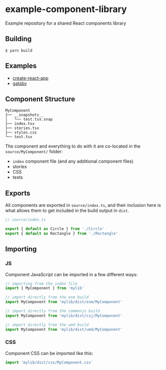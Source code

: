 # example-component-library

Example repository for a shared React components library

## Building

```
$ yarn build
```

## Examples
* [create-react-app](./examples/create-react-app)
* [gatsby](./examples/gatsby)

## Component Structure

```
MyComponent
├── __snapshots__
│   └── test.tsx.snap
├── index.tsx
├── stories.tsx
├── styles.css
└── test.tsx
```

The component and everything to do with it are co-located in the
`source/MyComponent/` folder:
* `index` component file (and any additional component files)
* stories
* CSS
* tests

## Exports
All components are exported in `source/index.ts`, and their inclusion here is
what allows them to get included in the build output in `dist`.

```js
// source/index.ts

export { default as Circle } from './Circle'
export { default as Rectangle } from './Rectangle'
```

## Importing

### JS
Component JavaScript can be imported in a few different ways:

```js
// importing from the index file
import { MyComponent } from 'mylib'

// import directly from the esm build
import MyComponent from 'mylib/dist/esm/MyComponent'

// import directly from the commonjs build
import MyComponent from 'mylib/dist/csj/MyComponent'

// import directly from the umd build
import MyComponent from 'mylib/dist/umd/MyComponent'
```

### CSS
Component CSS can be imported like this:

```js
import 'mylib/dist/css/MyComponent.css'
```
